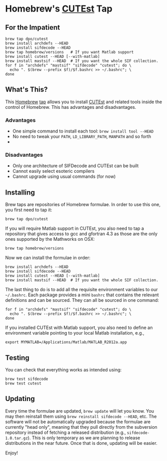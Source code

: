 # Homebrew's [CUTEst](http://ccpforge.cse.rl.ac.uk/gf/project/cutest/wiki) Tap

## For the Impatient

    brew tap dpo/cutest
    brew install archdefs --HEAD
    brew install sifdecode --HEAD
    brew tap homebrew/versions   # If you want Matlab support
    brew install cutest --HEAD [--with-matlab]
    brew install mastsif --HEAD  # If you want the whole SIF collection.
    for f in "archdefs" "mastsif" "sifdecode" "cutest"; do \
      echo ". $(brew --prefix $f)/$f.bashrc >> ~/.bashrc"; \
    done

## What's This?

This [Homebrew](http://brew.sh) [tap](https://github.com/mxcl/homebrew/wiki/brew-tap) allows you to install [CUTEst](http://ccpforge.cse.rl.ac.uk/gf/project/cutest/wiki) and related tools inside the control of Homebrew. This has advantages and disadvantages.

### Advantages

* One simple command to install each tool: `brew install tool --HEAD`
* No need to tweak your `PATH`, `LD_LIBRARY_PATH`, `MANPATH` and so forth
*

### Disadvantages

* Only one architecture of SIFDecode and CUTEst can be built
* Cannot easily select esoteric compilers
* Cannot upgrade using usual commands (for now)

## Installing

Brew taps are repositories of Homebrew formulae. In order to use this one, you first need to tap it:

    brew tap dpo/cutest

If you will require Matlab support in CUTEst, you also need to tap a repository that gives access to gcc and gfortran 4.3 as those are the only ones supported by the Mathworks on OSX:

    brew tap homebrew/versions

Now we can install the formulae in order:

    brew install archdefs --HEAD
    brew install sifdecode --HEAD
    brew install cutest --HEAD [--with-matlab]
    brew install mastsif --HEAD  # If you want the whole SIF collection.

The last thing to do is to add all the requisite environment variables to our `~/.bashrc`. Each package provides a mini `bashrc` that contains the relevant definitions and can be sourced. They can all be sourced in one command:

    for f in "archdefs" "mastsif" "sifdecode" "cutest"; do \
      echo ". $(brew --prefix $f)/$f.bashrc >> ~/.bashrc"; \
    done

If you installed CUTEst with Matlab support, you also need to define an environment variable pointing to your local Matlab installation, e.g.,

    export MYMATLAB=/Applications/Matlab/MATLAB_R2012a.app

## Testing

You can check that everything works as intended using:

    brew test sifdecode
    brew test cutest

## Updating

Every time the formulae are updated, `brew update` will let you know. You may then reinstall them using `brew reinstall sifdecode --HEAD`, etc. The software will not be automatically upgraded because the formulae are currently "head only", meaning that they pull directly from the subversion repository instead of fetching a released distribution (e.g., `sifdecode-1.0.tar.gz`). This is only temporary as we are planning to release distributions in the near future. Once that is done, updating will be easier.

Enjoy!
